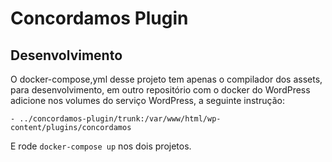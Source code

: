 # Concordamos Plugin

## Desenvolvimento

O docker-compose,yml desse projeto tem apenas o compilador dos assets, para desenvolvimento, em outro repositório com o docker do WordPress adicione nos volumes do serviço WordPress, a seguinte instrução:

```
- ../concordamos-plugin/trunk:/var/www/html/wp-content/plugins/concordamos
```

E rode `docker-compose up` nos dois projetos.
